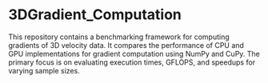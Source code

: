 # 3DGradient_Computation
This repository contains a benchmarking framework for computing gradients of 3D velocity data. It compares the performance of CPU and GPU implementations for gradient computation using NumPy and CuPy. The primary focus is on evaluating execution times, GFLOPS, and speedups for varying sample sizes.
